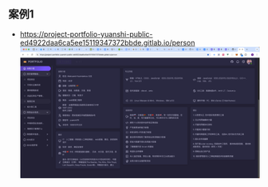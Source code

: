 ## 案例1
- https://project-portfolio-yuanshi-public-ed4922daa6ca5ee15119347372bbde.gitlab.io/person
![alt text](image.png)